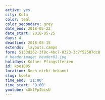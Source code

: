 ```yaml
---
active: yes
city: Köln
color: teal
color_secondary: grey
date_end: 2018-05-22
date_start: 2018-05-25
days: 4
deadline: 2018-05-15
extends: _layouts.camps
form: 5133d262-3f8c-4bc7-8323-3c7f52507dc8
# headerimage: header01.jpg
holidays: Kölner Pfingstferien
id: koe1805
location: Noch nicht bekannt
slug: koeln
time_end: '21:00'
time_start: '9:00'
youtube: xGk1PpIbisU
---
```

